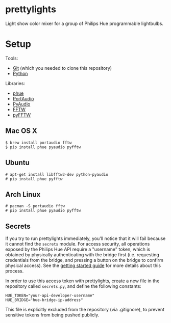 # prettylights
Light show color mixer for a group of Philips Hue programmable lightbulbs.

# Setup

Tools:

* [Git](https://git-scm.com/) (which you needed to clone this repository)
* [Python](https://www.python.org/)

Libraries:

* [phue](https://github.com/studioimaginaire/phue)
* [PortAudio](http://www.portaudio.com)
* [PyAudio](https://people.csail.mit.edu/hubert/pyaudio/)
* [FFTW](http://www.fftw.org)
* [pyFFTW](https://pypi.python.org/pypi/pyFFTW)

## Mac OS X

    $ brew install portaudio fftw
    $ pip install phue pyaudio pyfftw

## Ubuntu

    # apt-get install libfftw3-dev python-pyaudio
    # pip install phue pyfftw

## Arch Linux

    # pacman -S portaudio fftw
    # pip install phue pyaudio pyfftw

## Secrets

If you try to run prettylights immediately, you'll notice that it will fail
because it cannot find the `secrets` module. For access security, all operations
exposed by the Philips Hue API require a "username" token, which is obtained by
physically authenticating with the bridge first (i.e. requesting credentials
from the bridge, and pressing a button on the bridge to confirm physical
access). See the [getting started guide][1] for more details about this process.

In order to use this access token with prettylights, create a new file in the
repository called `secrets.py`, and define the following constants:

    HUE_TOKEN="your-api-developer-username"
    HUE_BRIDGE="hue-bridge-ip-address"

This file is explicitly excluded from the repository (via .gitignore), to
prevent sensitive tokens from being pushed publicly.

[1]: https://developers.meethue.com/documentation/getting-started
